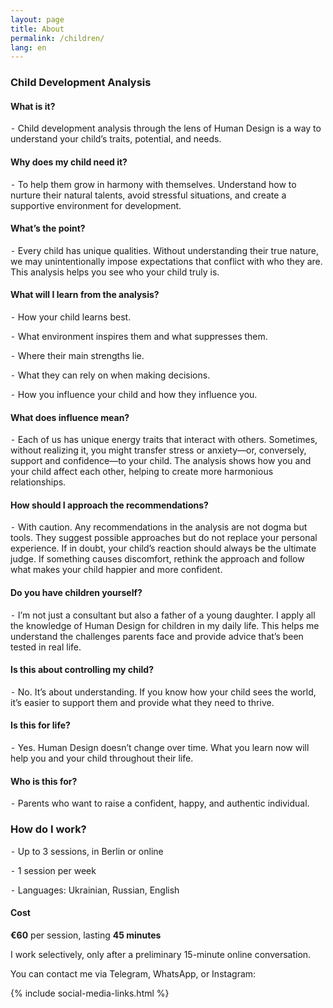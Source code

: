 ```yaml
---
layout: page
title: About
permalink: /children/
lang: en
---
```


### Child Development Analysis

#### What is it?
⁃ Child development analysis through the lens of Human Design is a way to understand your child’s traits, potential, and needs.

#### Why does my child need it?
⁃ To help them grow in harmony with themselves. Understand how to nurture their natural talents, avoid stressful situations, and create a supportive environment for development.

#### What’s the point?
⁃ Every child has unique qualities. Without understanding their true nature, we may unintentionally impose expectations that conflict with who they are. This analysis helps you see who your child truly is.

#### What will I learn from the analysis?

⁃ How your child learns best.

⁃ What environment inspires them and what suppresses them.

⁃ Where their main strengths lie.

⁃ What they can rely on when making decisions.

⁃ How you influence your child and how they influence you.

#### What does influence mean?
⁃ Each of us has unique energy traits that interact with others. Sometimes, without realizing it, you might transfer stress or anxiety—or, conversely, support and confidence—to your child. The analysis shows how you and your child affect each other, helping to create more harmonious relationships.

#### How should I approach the recommendations?
⁃ With caution. Any recommendations in the analysis are not dogma but tools. They suggest possible approaches but do not replace your personal experience. If in doubt, your child’s reaction should always be the ultimate judge. If something causes discomfort, rethink the approach and follow what makes your child happier and more confident.

#### Do you have children yourself?
⁃ I’m not just a consultant but also a father of a young daughter. I apply all the knowledge of Human Design for children in my daily life. This helps me understand the challenges parents face and provide advice that’s been tested in real life.

#### Is this about controlling my child?
⁃ No. It’s about understanding. If you know how your child sees the world, it’s easier to support them and provide what they need to thrive.

#### Is this for life?
⁃ Yes. Human Design doesn’t change over time. What you learn now will help you and your child throughout their life.

#### Who is this for?
⁃ Parents who want to raise a confident, happy, and authentic individual.

### How do I work?
⁃ Up to 3 sessions, in Berlin or online

⁃ 1 session per week

⁃ Languages: Ukrainian, Russian, English

#### Cost
**€60** per session, lasting **45 minutes**

I work selectively, only after a preliminary 15-minute online conversation.

You can contact me via Telegram, WhatsApp, or Instagram:

{% include social-media-links.html %}